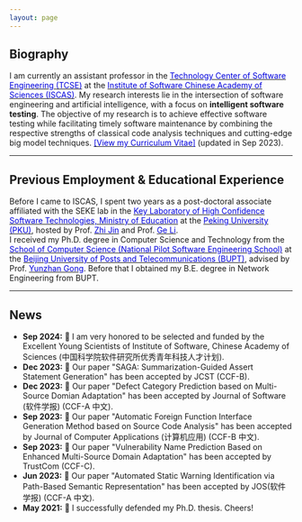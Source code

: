 ```yaml
---
layout: page
---
```


## Biography

I am currently an assistant professor in the [<font color="0000dd">Technology Center of Software Engineering (TCSE)</font>](http://www.tcse.cn/) at the [<font color="0000dd">Institute of Software Chinese Academy of Sciences (ISCAS)</font>](http://www.iscas.ac.cn/). My research interests lie in the intersection of software engineering and artificial intelligence, with a focus on **intelligent software testing**. The objective of my research is to achieve effective software testing while facilitating timely software maintenance by combining the respective strengths of classical code analysis techniques and cutting-edge big model techniques. [<font color="0000dd">[View my Curriculum Vitae]</font>](https://zhangyw.work/file/resume.pdf) (updated in Sep 2023).

---

## Previous Employment & Educational Experience

Before I came to ISCAS, I spent two years as a post-doctoral associate affiliated with the SEKE lab in the [<font color="0000dd">Key Laboratory of High Confidence Software Technologies, Ministry of Education</font>](http://hcst.pku.edu.cn/) at the [<font color="0000dd">Peking University (PKU)</font>](https://www.pku.edu.cn), hosted by Prof. [<font color="0000dd">Zhi Jin</font>](http://faculty.pku.edu.cn/zhijin) and Prof. [<font color="0000dd">Ge Li</font>](https://ligechina.github.io/).<br>I received my Ph.D. degree in Computer Science and Technology from the [<font color="0000dd">School of Computer Science (National Pilot Software Engineering School)</font>](https://scs.bupt.edu.cn/) at the [<font color="0000dd">Beijing University of Posts and Telecommunications (BUPT)</font>](https://www.bupt.edu.cn), advised by Prof. [<font color="0000dd">Yunzhan Gong</font>](https://scs.bupt.edu.cn/info/1292/2713.htm). Before that I obtained my B.E. degree in Network Engineering from BUPT.

---

## News

- **Sep 2024:** &#127881; I am very honored to be selected and funded by the Excellent Young Scientists of Institute of Software, Chinese Academy of Sciences (中国科学院软件研究所优秀青年科技人才计划).
- **Dec 2023:** &#128640; Our paper "SAGA: Summarization-Guided Assert Statement Generation" has been accepted by JCST (CCF-B).
- **Dec 2023:** &#128640; Our paper "Defect Category Prediction based on Multi-Source Domian Adaptation" has been accepted by Journal of Software (软件学报) (CCF-A 中文).
- **Sep 2023:** &#128640; Our paper "Automatic Foreign Function Interface Generation Method based on Source Code Analysis" has been accepted by Journal of Computer Applications (计算机应用) (CCF-B 中文).
- **Sep 2023:** &#128640; Our paper "Vulnerability Name Prediction Based on Enhanced Multi-Source Domain Adaptation" has been accepted by TrustCom (CCF-C).
- **Jun 2023:** &#128640; Our paper "Automated Static Warning Identification via Path-Based Semantic Representation" has been accepted by JOS(软件学报) (CCF-A 中文).
- **May 2021:** &#127881; I successfully defended my Ph.D. thesis. Cheers!
